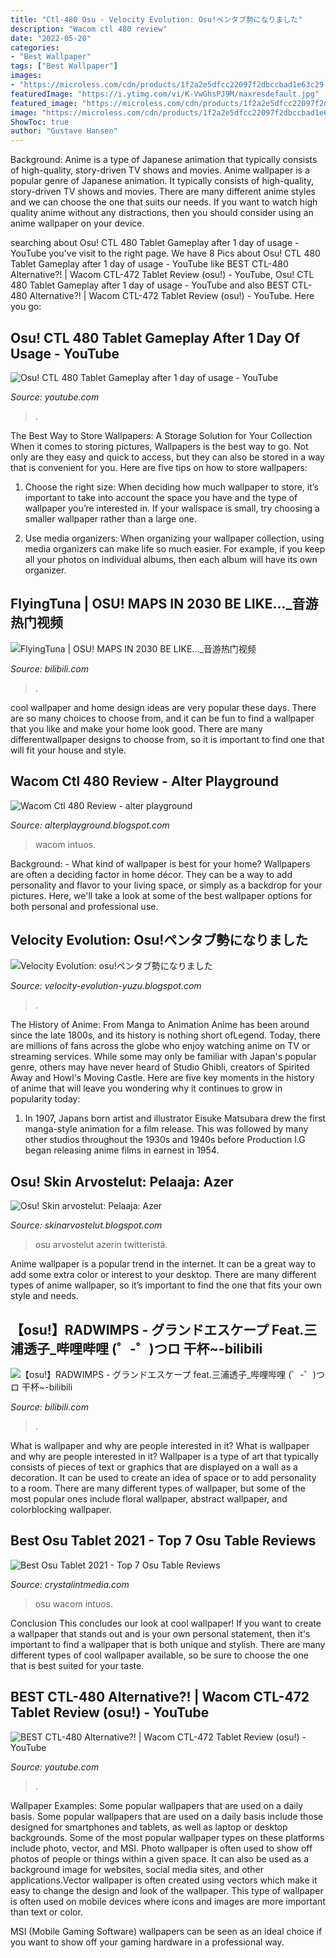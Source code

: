 ```yaml
---
title: "Ctl-480 Osu - Velocity Evolution: Osu!ペンタブ勢になりました"
description: "Wacom ctl 480 review"
date: "2022-05-20"
categories:
- "Best Wallpaper"
tags: ["Best Wallpaper"]
images:
- "https://microless.com/cdn/products/1f2a2e5dfcc22097f2dbccbad1e63c29-hi.jpg"
featuredImage: "https://i.ytimg.com/vi/K-VwGhsPJ9M/maxresdefault.jpg"
featured_image: "https://microless.com/cdn/products/1f2a2e5dfcc22097f2dbccbad1e63c29-hi.jpg"
image: "https://microless.com/cdn/products/1f2a2e5dfcc22097f2dbccbad1e63c29-hi.jpg"
ShowToc: true
author: "Gustave Hansen"
---
```



Background: Anime is a type of Japanese animation that typically consists of high-quality, story-driven TV shows and movies.
Anime wallpaper is a popular genre of Japanese animation. It typically consists of high-quality, story-driven TV shows and movies. There are many different anime styles and we can choose the one that suits our needs. If you want to watch high quality anime without any distractions, then you should consider using an anime wallpaper on your device.

	

		
searching about Osu! CTL 480 Tablet Gameplay after 1 day of usage - YouTube you've visit to the right page. We have 8 Pics about Osu! CTL 480 Tablet Gameplay after 1 day of usage - YouTube like BEST CTL-480 Alternative?! | Wacom CTL-472 Tablet Review (osu!) - YouTube, Osu! CTL 480 Tablet Gameplay after 1 day of usage - YouTube and also BEST CTL-480 Alternative?! | Wacom CTL-472 Tablet Review (osu!) - YouTube. Here you go:
		
    
## Osu! CTL 480 Tablet Gameplay After 1 Day Of Usage - YouTube

<img loading=lazy src="https://i.ytimg.com/vi/cZTrjo40D7o/maxresdefault.jpg" onerror="this.onerror=null;this.src='https://tse1.mm.bing.net/th?id=OIP.ihn3PPBZW8DYPrcffLQ2YwHaEK&amp;pid=15.1';" alt="Osu! CTL 480 Tablet Gameplay after 1 day of usage - YouTube">

_Source: youtube.com_

>. 

	

The Best Way to Store Wallpapers: A Storage Solution for Your Collection
When it comes to storing pictures, Wallpapers is the best way to go. Not only are they easy and quick to access, but they can also be stored in a way that is convenient for you. Here are five tips on how to store wallpapers:
1) Choose the right size: When deciding how much wallpaper to store, it’s important to take into account the space you have and the type of wallpaper you’re interested in. If your wallspace is small, try choosing a smaller wallpaper rather than a large one.

2) Use media organizers: When organizing your wallpaper collection, using media organizers can make life so much easier. For example, if you keep all your photos on individual albums, then each album will have its own organizer.

    
## FlyingTuna | OSU! MAPS IN 2030 BE LIKE..._音游热门视频

<img loading=lazy src="http://i1.hdslb.com/bfs/archive/4eb425e661dbf8cbe37eae56bf97b7cbdf8daba5.jpg" onerror="this.onerror=null;this.src='https://tse3.mm.bing.net/th?id=OIP.yzxk_TPBrej8x4EmyqgQuwHaEK&amp;pid=15.1';" alt="FlyingTuna | OSU! MAPS IN 2030 BE LIKE..._音游热门视频">

_Source: bilibili.com_

>. 

	

cool wallpaper and home design ideas are very popular these days. There are so many choices to choose from, and it can be fun to find a wallpaper that you like and make your home look good. There are many differentwallpaper designs to choose from, so it is important to find one that will fit your house and style.

    
## Wacom Ctl 480 Review - Alter Playground

<img loading=lazy src="https://microless.com/cdn/products/1f2a2e5dfcc22097f2dbccbad1e63c29-hi.jpg" onerror="this.onerror=null;this.src='https://tse4.mm.bing.net/th?id=OIP.5RIesmnlRKe5nTsCkifLJQAAAA&amp;pid=15.1';" alt="Wacom Ctl 480 Review - alter playground">

_Source: alterplayground.blogspot.com_

>wacom intuos. 

	

Background: - What kind of wallpaper is best for your home?
Wallpapers are often a deciding factor in home décor. They can be a way to add personality and flavor to your living space, or simply as a backdrop for your pictures. Here, we'll take a look at some of the best wallpaper options for both personal and professional use.

    
## Velocity Evolution: Osu!ペンタブ勢になりました

<img loading=lazy src="https://4.bp.blogspot.com/-6QC5woJfppY/VViU5jJjwMI/AAAAAAAAB1M/PipvsD2g0ng/s1600/CDwfN4QUMAMpqXs.jpg" onerror="this.onerror=null;this.src='https://tse1.mm.bing.net/th?id=OIP.6La6C0NN2vDfKvnR5FgA7gHaEK&amp;pid=15.1';" alt="Velocity Evolution: osu!ペンタブ勢になりました">

_Source: velocity-evolution-yuzu.blogspot.com_

>. 

	

The History of Anime: From Manga to Animation
Anime has been around since the late 1800s, and its history is nothing short ofLegend. Today, there are millions of fans across the globe who enjoy watching anime on TV or streaming services. While some may only be familiar with Japan's popular genre, others may have never heard of Studio Ghibli, creators of Spirited Away and Howl's Moving Castle. Here are five key moments in the history of anime that will leave you wondering why it continues to grow in popularity today:
1) In 1907, Japans born artist and illustrator Eisuke Matsubara drew the first manga-style animation for a film release. This was followed by many other studios throughout the 1930s and 1940s before Production I.G began releasing anime films in earnest in 1954.

    
## Osu! Skin Arvostelut: Pelaaja: Azer

<img loading=lazy src="https://pbs.twimg.com/media/B86Mu99IYAELJjO.jpg" onerror="this.onerror=null;this.src='https://tse1.mm.bing.net/th?id=OIP.WSX5Z3BpIPVoeIB3xthA1QHaJ4&amp;pid=15.1';" alt="Osu! Skin arvostelut: Pelaaja: Azer">

_Source: skinarvostelut.blogspot.com_

>osu arvostelut azerin twitteristä. 

	

Anime wallpaper is a popular trend in the internet. It can be a great way to add some extra color or interest to your desktop. There are many different types of anime wallpaper, so it’s important to find the one that fits your own style and needs.

    
## 【osu!】RADWIMPS - グランドエスケープ Feat.三浦透子_哔哩哔哩 (゜-゜)つロ 干杯~-bilibili

<img loading=lazy src="http://i1.hdslb.com/bfs/archive/03c5ce59d25657b73c438ac72cb03d18b9f3484d.jpg" onerror="this.onerror=null;this.src='https://tse4.mm.bing.net/th?id=OIP.Qhk4tFXYt6-TsXe0EkkwWAHaEo&amp;pid=15.1';" alt="【osu!】RADWIMPS - グランドエスケープ feat.三浦透子_哔哩哔哩 (゜-゜)つロ 干杯~-bilibili">

_Source: bilibili.com_

>. 

	

What is wallpaper and why are people interested in it?
What is wallpaper and why are people interested in it?
Wallpaper is a type of art that typically consists of pieces of text or graphics that are displayed on a wall as a decoration. It can be used to create an idea of space or to add personality to a room. There are many different types of wallpaper, but some of the most popular ones include floral wallpaper, abstract wallpaper, and colorblocking wallpaper.

    
## Best Osu Tablet 2021 - Top 7 Osu Table Reviews

<img loading=lazy src="https://www.crystalintmedia.com/wp-content/uploads/2020/03/Wacom-Intuos-CTL-480CTH-480-Series.jpg" onerror="this.onerror=null;this.src='https://tse3.mm.bing.net/th?id=OIP.SDPI-TvHrdvn9Ti7KSQI1QHaE8&amp;pid=15.1';" alt="Best Osu Tablet 2021 - Top 7 Osu Table Reviews">

_Source: crystalintmedia.com_

>osu wacom intuos. 

	

Conclusion
This concludes our look at cool wallpaper! If you want to create a wallpaper that stands out and is your own personal statement, then it's important to find a wallpaper that is both unique and stylish. There are many different types of cool wallpaper available, so be sure to choose the one that is best suited for your taste.

    
## BEST CTL-480 Alternative?! | Wacom CTL-472 Tablet Review (osu!) - YouTube

<img loading=lazy src="https://i.ytimg.com/vi/K-VwGhsPJ9M/maxresdefault.jpg" onerror="this.onerror=null;this.src='https://tse2.mm.bing.net/th?id=OIP.v97HM6W8AV33gDJD9rS7VQHaEK&amp;pid=15.1';" alt="BEST CTL-480 Alternative?! | Wacom CTL-472 Tablet Review (osu!) - YouTube">

_Source: youtube.com_

>. 

	

Wallpaper Examples: Some popular wallpapers that are used on a daily basis.
Some popular wallpapers that are used on a daily basis include those designed for smartphones and tablets, as well as laptop or desktop backgrounds. Some of the most popular wallpaper types on these platforms include photo, vector, and MSI. 
Photo wallpaper is often used to show off photos of people or things within a given space. It can also be used as a background image for websites, social media sites, and other applications.Vector wallpaper is often created using vectors which make it easy to change the design and look of the wallpaper. This type of wallpaper is often used on mobile devices where icons and images are more important than text or color. 

MSI (Mobile Gaming Software) wallpapers can be seen as an ideal choice if you want to show off your gaming hardware in a professional way.

